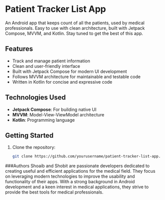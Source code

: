 # Patient Tracker List App

An Android app that keeps count of all the patients, used by medical professionals. Easy to use with clean architecture, built with Jetpack Compose, MVVM, and Kotlin. Stay tuned to get the best of this app.

## Features

- Track and manage patient information
- Clean and user-friendly interface
- Built with Jetpack Compose for modern UI development
- Follows MVVM architecture for maintainable and testable code
- Written in Kotlin for concise and expressive code

## Technologies Used

- **Jetpack Compose**: For building native UI
- **MVVM**: Model-View-ViewModel architecture
- **Kotlin**: Programming language

## Getting Started

1. Clone the repository:
   ```sh
   git clone https://github.com/yourusername/patient-tracker-list-app.git


###Authors
Shoaib and Shobit are passionate developers dedicated to creating useful and efficient applications for the medical field. They focus on leveraging modern technologies to improve the usability and functionality of their apps. With a strong background in Android development and a keen interest in medical applications, they strive to provide the best tools for medical professionals.
